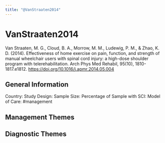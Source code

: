 ```yaml
---
title: "@VanStraaten2014"
---
```


# VanStraaten2014
Van Straaten, M. G., Cloud, B. A., Morrow, M. M., Ludewig, P. M., & Zhao, K. D. (2014). Effectiveness of home exercise on pain, function, and strength of manual wheelchair users with spinal cord injury: a high-dose shoulder program with telerehabilitation. Arch Phys Med Rehabil, 95(10), 1810-1817.e1812. https://doi.org/10.1016/j.apmr.2014.05.004 

## General Information
Country: 
Study Design: 
Sample Size: 
Percentage of Sample with SCI:
Model of Care: #management 

## Management Themes


## Diagnostic Themes
